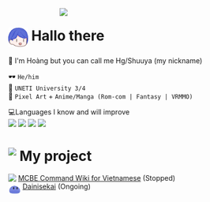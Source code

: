 <img src="img/hg_pixel.png" align="right" width="400px">

# <img src="img/hg_new.png" align="top" width="40px"> Hallo there
💬 I'm Hoàng but you can call me Hg/Shuuya (my nickname)

🕶️ `He/him`<br>
🧠 `UNETI University 3/4`<br>
💙 `Pixel Art` + `Anime/Manga (Rom-com | Fantasy | VRMMO)`

<div>
  💻Languages I know and will improve<br>
  <img src="img/html.png" width="30px">
  <img src="img/css.png" width="30px">
  <img src="img/js.png" width="30px">
  <img src="img/cpp.png" width="30px">
</div>
<!-- <br>
<div>
  ⏳Languages I will learn next (perhaps)<br>
  <img src="img/vue.png" width="30px">
  <img src="img/python.png" width="30px">
</div> -->

# <img src="img/project.png" align="top" width="40px"> My project
<img src="https://raw.githubusercontent.com/HgVN23/HgVN23.github.io/main/assets/media/logo/logo_wiki.png" align="top" width="25px"> [MCBE Command Wiki for Vietnamese](https://github.com/HgVN23/HgVN23.github.io) (Stopped)<br>
<img src="https://raw.githubusercontent.com/HgVN23/Dainisekai/main/assets/media/image/icon/logo.png" align="top" width="25px"> [Dainisekai](https://github.com/HgVN23/Dainisekai) (Ongoing)
